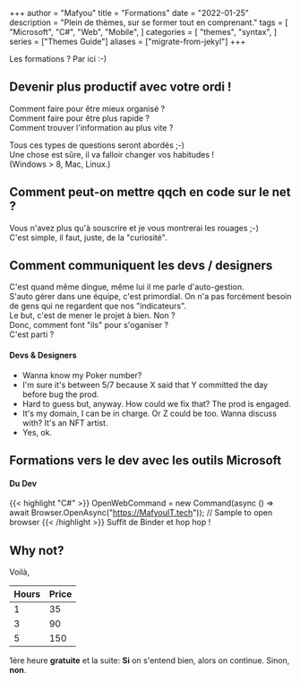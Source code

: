 +++
author = "Mafyou"
title = "Formations"
date = "2022-01-25"
description = "Plein de thèmes, sur se former tout en comprenant."
tags = [
    "Microsoft",
    "C#",
    "Web",
    "Mobile",
]
categories = [
    "themes",
    "syntax",
]
series = ["Themes Guide"]
aliases = ["migrate-from-jekyl"]
+++

Les formations ? Par ici :-)
<!--more-->

## Devenir plus productif avec votre ordi !

Comment faire pour être mieux organisé ?  
Comment faire pour être plus rapide ?  
Comment trouver l'information au plus vite ?  

Tous ces types de questions seront abordés ;-)  
Une chose est sûre, il va falloir changer vos habitudes !  
(Windows > 8, Mac, Linux.)

## Comment peut-on mettre qqch en code sur le net ?

Vous n'avez plus qu'à souscrire et je vous montrerai les rouages ;-)  
C'est simple, il faut, juste, de la "curiosité".

## Comment communiquent les devs / designers

C'est quand même dingue, même lui il me parle d'auto-gestion.  
S'auto gérer dans une équipe, c'est primordial. On n'a pas forcément besoin de gens qui ne regardent que nos "indicateurs".  
Le but, c'est de mener le projet à bien. Non ?  
Donc, comment font "ils" pour s'oganiser ?  
C'est parti ?

#### Devs & Designers

- Wanna know my Poker number?
- I'm sure it's between 5/7 because X said that Y committed the day before bug the prod.  
- Hard to guess but, anyway. How could we fix that? The prod is engaged.  
- It's my domain, I can be in charge. Or Z could be too. Wanna discuss with?  It's an NFT artist.
- Yes, ok.

## Formations vers le dev avec les outils Microsoft

#### Du Dev
{{< highlight "C#" >}}
OpenWebCommand = new Command(async () => await Browser.OpenAsync("https://MafyouIT.tech")); // Sample to open browser
{{< /highlight >}}
Suffit de Binder et hop hop !

## Why not?

Voilà,

   Hours | Price
--------|------
    1 | 35
  3 | 90
  5 | 150

  1ère heure **gratuite** et la suite: **Si** on s'entend bien, alors on continue. Sinon, **non**.